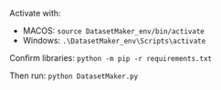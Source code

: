Activate with:
- MACOS: `source DatasetMaker_env/bin/activate`
- Windows: `.\DatasetMaker_env\Scripts\activate`

Confirm libraries:
`python -m pip -r requirements.txt`

Then run:
`python DatasetMaker.py`

